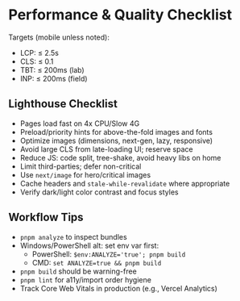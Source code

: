 # Performance & Quality Checklist

Targets (mobile unless noted):

- LCP: ≤ 2.5s
- CLS: ≤ 0.1
- TBT: ≤ 200ms (lab)
- INP: ≤ 200ms (field)

## Lighthouse Checklist

- Pages load fast on 4x CPU/Slow 4G
- Preload/priority hints for above-the-fold images and fonts
- Optimize images (dimensions, next-gen, lazy, responsive)
- Avoid large CLS from late-loading UI; reserve space
- Reduce JS: code split, tree-shake, avoid heavy libs on home
- Limit third-parties; defer non-critical
- Use `next/image` for hero/critical images
- Cache headers and `stale-while-revalidate` where appropriate
- Verify dark/light color contrast and focus styles

## Workflow Tips

- `pnpm analyze` to inspect bundles
- Windows/PowerShell alt: set env var first:
	- PowerShell: `$env:ANALYZE='true'; pnpm build`
	- CMD: `set ANALYZE=true && pnpm build`
- `pnpm build` should be warning-free
- `pnpm lint` for a11y/import order hygiene
- Track Core Web Vitals in production (e.g., Vercel Analytics)
